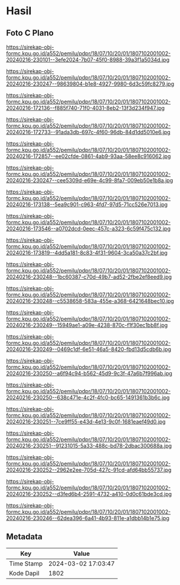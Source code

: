 # Hasil

## Foto C Plano

https://sirekap-obj-formc.kpu.go.id/a552/pemilu/pdpr/18/07/10/20/01/1807102001002-20240216-230101--3efe2024-7b07-45f0-8988-39a3f1a5034d.jpg

https://sirekap-obj-formc.kpu.go.id/a552/pemilu/pdpr/18/07/10/20/01/1807102001002-20240216-230247--98639804-b1e8-4927-9980-6d3c59fc8279.jpg

https://sirekap-obj-formc.kpu.go.id/a552/pemilu/pdpr/18/07/10/20/01/1807102001002-20240216-172136--f885f740-71f0-4031-8eb2-13f3d234f947.jpg

https://sirekap-obj-formc.kpu.go.id/a552/pemilu/pdpr/18/07/10/20/01/1807102001002-20240216-172733--91ada3db-697c-4f60-96db-84d1dd5010e6.jpg

https://sirekap-obj-formc.kpu.go.id/a552/pemilu/pdpr/18/07/10/20/01/1807102001002-20240216-172857--ee02cfde-0861-4ab9-93aa-58ee8c916062.jpg

https://sirekap-obj-formc.kpu.go.id/a552/pemilu/pdpr/18/07/10/20/01/1807102001002-20240216-230247--cee5309d-e69e-4c99-8fa7-009eb50e1b8a.jpg

https://sirekap-obj-formc.kpu.go.id/a552/pemilu/pdpr/18/07/10/20/01/1807102001002-20240216-173138--5ea9c901-c963-4fd7-97d5-71cc526e7013.jpg

https://sirekap-obj-formc.kpu.go.id/a552/pemilu/pdpr/18/07/10/20/01/1807102001002-20240216-173546--a0702dcd-0eec-457c-a323-6c59f475c132.jpg

https://sirekap-obj-formc.kpu.go.id/a552/pemilu/pdpr/18/07/10/20/01/1807102001002-20240216-173819--4dd5a181-8c83-4f31-9604-3ca50a37c2bf.jpg

https://sirekap-obj-formc.kpu.go.id/a552/pemilu/pdpr/18/07/10/20/01/1807102001002-20240216-230248--1bc60387-c70d-49b7-ad52-2fbe2ef8eed9.jpg

https://sirekap-obj-formc.kpu.go.id/a552/pemilu/pdpr/18/07/10/20/01/1807102001002-20240216-230248--c5538658-583a-455e-a368-6421648bec10.jpg

https://sirekap-obj-formc.kpu.go.id/a552/pemilu/pdpr/18/07/10/20/01/1807102001002-20240216-230249--15949ae1-a09e-4238-870c-f1f30ec1bb8f.jpg

https://sirekap-obj-formc.kpu.go.id/a552/pemilu/pdpr/18/07/10/20/01/1807102001002-20240216-230249--0469c1df-6e51-46a5-8420-fbd13d5cdb6b.jpg

https://sirekap-obj-formc.kpu.go.id/a552/pemilu/pdpr/18/07/10/20/01/1807102001002-20240216-230250--a6f94c94-b562-45d9-9c3f-47a6b7f996ab.jpg

https://sirekap-obj-formc.kpu.go.id/a552/pemilu/pdpr/18/07/10/20/01/1807102001002-20240216-230250--638c471e-4c2f-4fc0-bc65-1491361b3b6c.jpg

https://sirekap-obj-formc.kpu.go.id/a552/pemilu/pdpr/18/07/10/20/01/1807102001002-20240216-230251--7ce9ff55-e43d-4e13-9c0f-1681eaef49d0.jpg

https://sirekap-obj-formc.kpu.go.id/a552/pemilu/pdpr/18/07/10/20/01/1807102001002-20240216-230251--91231015-5a33-488c-bd78-2dbac300688a.jpg

https://sirekap-obj-formc.kpu.go.id/a552/pemilu/pdpr/18/07/10/20/01/1807102001002-20240216-230252--2962e2ee-705d-427c-91cd-afd64bb55737.jpg

https://sirekap-obj-formc.kpu.go.id/a552/pemilu/pdpr/18/07/10/20/01/1807102001002-20240216-230252--d3fed6b4-2591-4732-a410-0d0c61bde3cd.jpg

https://sirekap-obj-formc.kpu.go.id/a552/pemilu/pdpr/18/07/10/20/01/1807102001002-20240216-230246--62dea396-6a41-4b93-811e-a1dbb14b1e75.jpg


## Metadata

| Key        | Value               |
| ---------- | ------------------- |
| Time Stamp | 2024-03-02 17:03:47 |
| Kode Dapil | 1802                |



